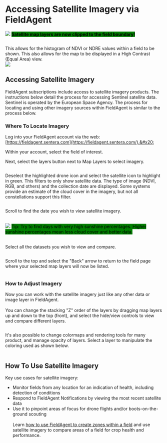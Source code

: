 # Accessing Satellite Imagery via FieldAgent

![](https://img.zohostatic.com/zde/static/images/lights.png) <mark style="background-color:green;">**Satellite map layers are now clipped to the field boundary!**</mark>

<figure><img src="https://support.sentera.com/galleryDocuments/edbsn147f2739086d95a1365f2d59e3c9099060319a5fde1d9f5543daa08c9f9883d8b832df81d97ab11283b727cd91dd6dbf?inline=true" alt=""><figcaption></figcaption></figure>

This allows for the histogram of NDVI or NDRE values within a field to be shown. This also allows for the map to be displayed in a High Contrast (Equal Area) view.\
![](https://support.sentera.com/galleryDocuments/edbsn147f2739086d95a1365f2d59e3c909908955b588b4df14dbb7c215edc15d0b8fe687800a342ad38f893c739fc0719bdd?inline=true)

## Accessing Satellite Imagery <a href="#accessing_satellite_imagery" id="accessing_satellite_imagery"></a>

FieldAgent subscriptions include access to satellite imagery products.  The instructions below detail the process for accessing Sentinel satellite data.  Sentinel is operated by the European Space Agency.  The process for locating and using other imagery sources within FieldAgent is similar to the process below.

### Where To Locate Imagery <a href="#where_to_locate_imagery" id="where_to_locate_imagery"></a>

Log into your FieldAgent account via the web: [https://fieldagent.sentera.com](https://fieldagent.sentera.com/).&#x20;

Within your account, select the field of interest.

Next, select the layers button next to Map Layers to select imagery.

<div align="left"><figure><img src="https://desk.zoho.com/DocsDisplay?zgId=669162239&#x26;mode=inline&#x26;blockId=bbr0jc60b4b45eab445dbaaf4ab0336450d9a" alt=""><figcaption></figcaption></figure></div>

Deselect the highlighted drone icon and select the satellite icon to highlight in green.  This filters to only show satellite data.  The type of image (NDVI, RGB, and others) and the collection date are displayed. Some systems provide an estimate of the cloud cover in the imagery, but not all constellations support this filter.

<div align="left"><figure><img src="https://desk.zoho.com/DocsDisplay?zgId=669162239&#x26;mode=inline&#x26;blockId=bbr0ja8a7acbd4c5148d18f86777264b372f2" alt=""><figcaption></figcaption></figure></div>

Scroll to find the date you wish to view satellite imagery.

\
![](https://img.zohostatic.com/zde/static/images/lights.png) <mark style="background-color:green;">Tip: Try to find days with very high sunshine percentages. Higher sunshine percentages mean less cloud cover and better data.</mark>&#x20;

\
Select all the datasets you wish to view and compare.

<div align="left"><figure><img src="https://desk.zoho.com/DocsDisplay?zgId=669162239&#x26;mode=inline&#x26;blockId=bbr0j74f1b1efb8974fc3b2feb119a0113b28" alt=""><figcaption></figcaption></figure></div>

Scroll to the top and select the "Back" arrow to return to the field page where your selected map layers will now be listed.

<div align="left"><figure><img src="https://desk.zoho.com/DocsDisplay?zgId=669162239&#x26;mode=inline&#x26;blockId=bbr0j2de15863dce243f7ab2d3b2ee522b9a5" alt=""><figcaption></figcaption></figure></div>

### How to Adjust Imagery  <a href="#how_to_adjust_imagery" id="how_to_adjust_imagery"></a>

Now you can work with the satellite imagery just like any other data or image layer in FieldAgent.\
\
You can change the stacking "Z" order of the layers by dragging map layers up and down to the top (front), and select the hide/view controls to view and compare different layers.

<div align="left"><figure><img src="https://desk.zoho.com/DocsDisplay?zgId=669162239&#x26;mode=inline&#x26;blockId=bbr0j5b13a17aa4114840996b95e4c85a2a79" alt=""><figcaption></figcaption></figure></div>

It's also possible to change colormaps and rendering tools for many product, and manage opacity of layers. Select a layer to manipulate the coloring used as shown below.

<div align="left"><figure><img src="https://desk.zoho.com/DocsDisplay?zgId=669162239&#x26;mode=inline&#x26;blockId=bbr0jc7683d8a705f4c7c8c921de3ad79cded" alt=""><figcaption></figcaption></figure></div>

## How To Use Satellite Imagery <a href="#how_to_use_satellite_imagery" id="how_to_use_satellite_imagery"></a>

Key use cases for satellite imagery:

* Monitor fields from any location for an indication of health, including detection of conditions
* Respond to FieldAgent Notifications by viewing the most recent satellite data
* Use it to pinpoint areas of focus for drone flights and/or boots-on-the-ground scouting\
  \
  Learn [how to use FieldAgent to create zones within a field](https://support.sentera.com/portal/en/kb/articles/fieldagent-creating-zones-and-comparing-areas-of-a-field) and use satellite imagery to compare areas of a field for crop health and performance.
